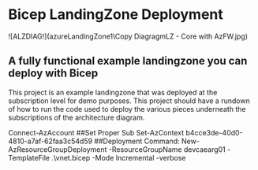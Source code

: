 # Bicep LandingZone Deployment
![ALZDIAG!](azureLandingZone1\Copy DiagragmLZ - Core with AzFW.jpg)
## A fully functional example landingzone you can deploy with Bicep

This project is an example landingzone that was deployed at the subscription level for demo purposes. This project should have a rundown of how to run the code used to deploy the various pieces underneath the subscriptions of the architecture diagram.



Connect-AzAccount
##Set Proper Sub
Set-AzContext b4cce3de-40d0-4810-a7af-62faa3c54d59 
##Deployment Command:
New-AzResourceGroupDeployment -ResourceGroupName devcaearg01 -TemplateFile .\vnet.bicep -Mode Incremental -verbose